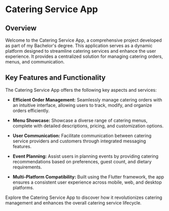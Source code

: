 # Catering Service App

## Overview

Welcome to the Catering Service App, a comprehensive project developed as part of my Bachelor's degree. This application serves as a dynamic platform designed to streamline catering services and enhance the user experience. It provides a centralized solution for managing catering orders, menus, and communication.

## Key Features and Functionality

The Catering Service App offers the following key aspects and services:

- **Efficient Order Management:** Seamlessly manage catering orders with an intuitive interface, allowing users to track, modify, and organize orders efficiently.

- **Menu Showcase:** Showcase a diverse range of catering menus, complete with detailed descriptions, pricing, and customization options.

- **User Communication:** Facilitate communication between catering service providers and customers through integrated messaging features.

- **Event Planning:** Assist users in planning events by providing catering recommendations based on preferences, guest count, and dietary requirements.

- **Multi-Platform Compatibility:** Built using the Flutter framework, the app ensures a consistent user experience across mobile, web, and desktop platforms.

Explore the Catering Service App to discover how it revolutionizes catering management and enhances the overall catering service lifecycle.
